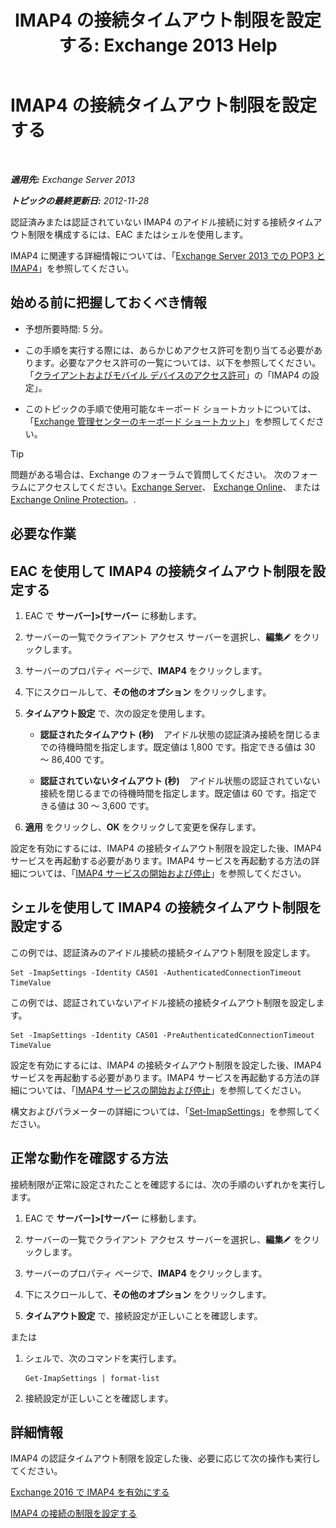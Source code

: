 ﻿---
title: 'IMAP4 の接続タイムアウト制限を設定する: Exchange 2013 Help'
TOCTitle: IMAP4 の接続タイムアウト制限を設定する
ms:assetid: 6b6a5bd1-a878-4a70-8e21-14d5042a58f1
ms:mtpsurl: https://technet.microsoft.com/ja-jp/library/Aa998665(v=EXCHG.150)
ms:contentKeyID: 50555806
ms.date: 04/24/2018
mtps_version: v=EXCHG.150
ms.translationtype: HT
---

# IMAP4 の接続タイムアウト制限を設定する

 

_**適用先:** Exchange Server 2013_

_**トピックの最終更新日:** 2012-11-28_

認証済みまたは認証されていない IMAP4 のアイドル接続に対する接続タイムアウト制限を構成するには、EAC またはシェルを使用します。

IMAP4 に関連する詳細情報については、「[Exchange Server 2013 での POP3 と IMAP4](pop3-and-imap4-in-exchange-server-2013-exchange-2013-help.md)」を参照してください。

## 始める前に把握しておくべき情報

  - 予想所要時間: 5 分。

  - この手順を実行する際には、あらかじめアクセス許可を割り当てる必要があります。必要なアクセス許可の一覧については、以下を参照してください。「[クライアントおよびモバイル デバイスのアクセス許可](clients-and-mobile-devices-permissions-exchange-2013-help.md)」の「IMAP4 の設定」。

  - このトピックの手順で使用可能なキーボード ショートカットについては、「[Exchange 管理センターのキーボード ショートカット](keyboard-shortcuts-in-the-exchange-admin-center-exchange-online-protection-help.md)」を参照してください。


> [!TIP]
> 問題がある場合は、Exchange のフォーラムで質問してください。 次のフォーラムにアクセスしてください。<A href="https://go.microsoft.com/fwlink/p/?linkid=60612">Exchange Server</A>、 <A href="https://go.microsoft.com/fwlink/p/?linkid=267542">Exchange Online</A>、 または <A href="https://go.microsoft.com/fwlink/p/?linkid=285351">Exchange Online Protection</A>。.



## 必要な作業

## EAC を使用して IMAP4 の接続タイムアウト制限を設定する

1.  EAC で <strong>サーバー\]\>\[サーバー</strong> に移動します。

2.  サーバーの一覧でクライアント アクセス サーバーを選択し、<strong>編集</strong>![編集アイコン](images/Bb124582.6f53ccb2-1f13-4c02-bea0-30690e6ea71d(EXCHG.150).gif "編集アイコン") をクリックします。

3.  サーバーのプロパティ ページで、<strong>IMAP4</strong> をクリックします。

4.  下にスクロールして、<strong>その他のオプション</strong> をクリックします。

5.  <strong>タイムアウト設定</strong> で、次の設定を使用します。
    
      - **認証されたタイムアウト (秒)**    アイドル状態の認証済み接続を閉じるまでの待機時間を指定します。既定値は 1,800 です。指定できる値は 30 ～ 86,400 です。
    
      - **認証されていないタイムアウト (秒)**    アイドル状態の認証されていない接続を閉じるまでの待機時間を指定します。既定値は 60 です。指定できる値は 30 ～ 3,600 です。

6.  <strong>適用</strong> をクリックし、<strong>OK</strong> をクリックして変更を保存します。

設定を有効にするには、IMAP4 の接続タイムアウト制限を設定した後、IMAP4 サービスを再起動する必要があります。IMAP4 サービスを再起動する方法の詳細については、「[IMAP4 サービスの開始および停止](start-and-stop-the-imap4-services-exchange-2013-help.md)」を参照してください。

## シェルを使用して IMAP4 の接続タイムアウト制限を設定する

この例では、認証済みのアイドル接続の接続タイムアウト制限を設定します。

    Set -ImapSettings -Identity CAS01 -AuthenticatedConnectionTimeout TimeValue

この例では、認証されていないアイドル接続の接続タイムアウト制限を設定します。

    Set -ImapSettings -Identity CAS01 -PreAuthenticatedConnectionTimeout TimeValue

設定を有効にするには、IMAP4 の接続タイムアウト制限を設定した後、IMAP4 サービスを再起動する必要があります。IMAP4 サービスを再起動する方法の詳細については、「[IMAP4 サービスの開始および停止](start-and-stop-the-imap4-services-exchange-2013-help.md)」を参照してください。

構文およびパラメーターの詳細については、「[Set-ImapSettings](https://technet.microsoft.com/ja-jp/library/aa998252\(v=exchg.150\))」を参照してください。

## 正常な動作を確認する方法

接続制限が正常に設定されたことを確認するには、次の手順のいずれかを実行します。

1.  EAC で <strong>サーバー\]\>\[サーバー</strong> に移動します。

2.  サーバーの一覧でクライアント アクセス サーバーを選択し、<strong>編集</strong>![編集アイコン](images/Bb124582.6f53ccb2-1f13-4c02-bea0-30690e6ea71d(EXCHG.150).gif "編集アイコン") をクリックします。

3.  サーバーのプロパティ ページで、<strong>IMAP4</strong> をクリックします。

4.  下にスクロールして、<strong>その他のオプション</strong> をクリックします。

5.  <strong>タイムアウト設定</strong> で、接続設定が正しいことを確認します。

または

1.  シェルで、次のコマンドを実行します。
    
        Get-ImapSettings | format-list

2.  接続設定が正しいことを確認します。

## 詳細情報

IMAP4 の認証タイムアウト制限を設定した後、必要に応じて次の操作も実行してください。

[Exchange 2016 で IMAP4 を有効にする](enable-imap4-in-exchange-2013-exchange-2013-help.md)

[IMAP4 の接続の制限を設定する](set-connection-limits-for-imap4-exchange-2013-help.md)

